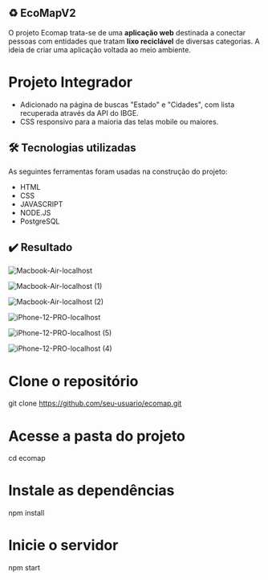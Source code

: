 ﻿## ♻️ EcoMapV2

O projeto Ecomap trata-se de uma **aplicação web** destinada a conectar pessoas com entidades que tratam **lixo reciclável** de diversas categorias. A ideia de criar uma aplicação voltada ao meio ambiente.

# Projeto Integrador

- Adicionado na página de buscas "Estado" e "Cidades", com lista recuperada através da API do IBGE.
- CSS responsivo para a maioria das telas mobile ou maiores.

## 🛠 Tecnologias utilizadas
As seguintes ferramentas foram usadas na construção do projeto:
- HTML
- CSS
- JAVASCRIPT
- NODE.JS
- PostgreSQL

## ✔️ Resultado

![Macbook-Air-localhost](https://github.com/user-attachments/assets/b594aeea-5595-4c00-b3de-f8d1da0aad26)

![Macbook-Air-localhost (1)](https://github.com/user-attachments/assets/ba5fa698-f164-4b56-8b55-7939d8c4984b)

![Macbook-Air-localhost (2)](https://github.com/user-attachments/assets/56947f12-ee20-4331-869f-34069b7529a0)

![iPhone-12-PRO-localhost](https://github.com/user-attachments/assets/89ccc3c7-9c2c-4be8-b1b7-944d573baa0e)

![iPhone-12-PRO-localhost (5)](https://github.com/user-attachments/assets/85e1c136-d734-4adc-8705-624c04dda95e)

![iPhone-12-PRO-localhost (4)](https://github.com/user-attachments/assets/5d3d6948-1f7a-4e1d-8491-cedddb0ed142)


# Clone o repositório
git clone https://github.com/seu-usuario/ecomap.git

# Acesse a pasta do projeto
cd ecomap

# Instale as dependências
npm install

# Inicie o servidor
npm start
